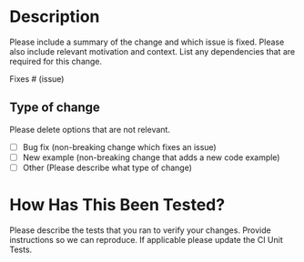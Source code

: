 # Description

Please include a summary of the change and which issue is fixed. Please also include relevant motivation and context. List any dependencies that are required for this change.

Fixes # (issue)

## Type of change

Please delete options that are not relevant.

- [ ] Bug fix (non-breaking change which fixes an issue)
- [ ] New example (non-breaking change that adds a new code example)
- [ ] Other (Please describe what type of change)

# How Has This Been Tested?

Please describe the tests that you ran to verify your changes. Provide instructions so we can reproduce. If applicable please update the CI Unit Tests.
